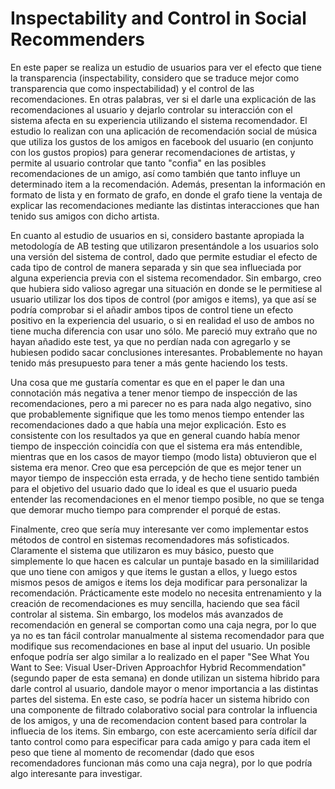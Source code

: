 # Inspectability and Control in Social Recommenders
En este paper se realiza un estudio de usuarios para ver el efecto que tiene la transparencia (inspectability, considero que se traduce mejor como transparencia que como inspectabilidad) y el control de las recomendaciones. En otras palabras, ver si el darle una explicación de las recomendaciones al usuario y dejarlo controlar su interacción con el sistema afecta en su experiencia utilizando el sistema recomendador. El estudio lo realizan con una aplicación de recomendación social de música que utiliza los gustos de los amigos en facebook del usuario (en conjunto con los gustos propios) para generar recomendaciones de artistas, y permite al usuario controlar que tanto "confia" en las posibles recomendaciones de un amigo, así como también que tanto influye un determinado item a la recomendación. Además, presentan la información en formato de lista y en formato de grafo, en donde el grafo tiene la ventaja de explicar las recomendaciones mediante las distintas interacciones que han tenido sus amigos con dicho artista. 

En cuanto al estudio de usuarios en si, considero bastante apropiada la metodología de AB testing que utilizaron presentándole a los usuarios solo una versión del sistema de control, dado que permite estudiar el efecto de cada tipo de control de manera separada y sin que sea influeciada por alguna experiencia previa con el sistema recomendador. Sin embargo, creo que hubiera sido valioso agregar una situación en donde se le permitiese al usuario utilizar los dos tipos de control (por amigos e items), ya que así se podría comprobar si el añadir ambos tipos de control tiene un efecto positivo en la experiencia del usuario, o si en realidad el uso de ambos no tiene mucha diferencia con usar uno sólo. Me pareció muy extraño que no hayan añadido este test, ya que no perdían nada con agregarlo y se hubiesen podido sacar conclusiones interesantes. Probablemente no hayan tenido más presupuesto para tener a más gente haciendo los tests. 

Una cosa que me gustaría comentar es que en el paper le dan una connotación más negativa a tener menor tiempo de inspección de las recomendaciones, pero a mi parecer no es para nada algo negativo, sino que probablemente signifique que les tomo menos tiempo entender las recomendaciones dado a que había una mejor explicación. Esto es consistente con los resultados ya que en general cuando había menor tiempo de inspección coincidía con que el sistema era más entendible, mientras que en los casos de mayor tiempo (modo lista) obtuvieron que el sistema era menor. Creo que esa percepción de que es mejor tener un mayor tiempo de inspección esta errada, y de hecho tiene sentido también para el objetivo del usuario dado que lo ideal es que el usuario pueda entender las recomendaciones en el menor tiempo posible, no que se tenga que demorar mucho tiempo para comprender el porqué de estas.

Finalmente, creo que sería muy interesante ver como implementar estos métodos de control en sistemas recomendadores más sofisticados. Claramente el sistema que utilizaron es muy básico, puesto que simplemente lo que hacen es calcular un puntaje basado en la simililaridad que uno tiene con amigos y que items le gustan a ellos, y luego estos mismos pesos de amigos e items los deja modificar para personalizar la recomendación. Prácticamente este modelo no necesita entrenamiento y la creación de recomendaciones es muy sencilla, haciendo que sea fácil controlar al sistema. Sin embargo, los modelos más avanzados de recomendación en general se comportan como una caja negra, por lo que ya no es tan fácil controlar manualmente al sistema recomendador para que modifique sus recomendaciones en base al input del usuario. Un posible enfoque podría ser algo similar a lo realizado en el paper "See What You Want to See: Visual User-Driven Approachfor Hybrid Recommendation" (segundo paper de esta semana) en donde utilizan un sistema hibrido para darle control al usuario, dandole mayor o menor importancia a las distintas partes del sistema. En este caso, se podría hacer un sistema hibrido con una componente de filtrado colaborativo social para controlar la influencia de los amigos, y una de recomendacion content based para controlar la influecia de los items. Sin embargo, con este acercamiento sería difícil dar tanto control como para especificar para cada amigo y para cada item el peso que tiene al momento de recomendar (dado que esos recomendadores funcionan más como una caja negra), por lo que podría algo interesante para investigar.
